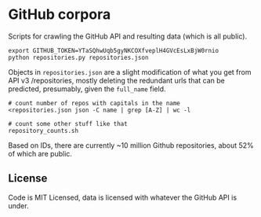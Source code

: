 # GitHub corpora

Scripts for crawling the GitHub API and resulting data (which is all public).

    export GITHUB_TOKEN=YTaSQhwUqb5gyNKCOXfveplH4GVcEsLxBjW0rnio
    python repositories.py repositories.json

Objects in `repositories.json` are a slight modification of what you get from API v3 /repositories,
mostly deleting the redundant urls that can be predicted, presumably, given the `full_name` field.

    # count number of repos with capitals in the name
    <repositories.json json -C name | grep [A-Z] | wc -l

    # count some other stuff like that
    repository_counts.sh

Based on IDs, there are currently ~10 million Github repositories, about 52% of which are public.

## License

Code is MIT Licensed, data is licensed with whatever the GitHub API is under.

